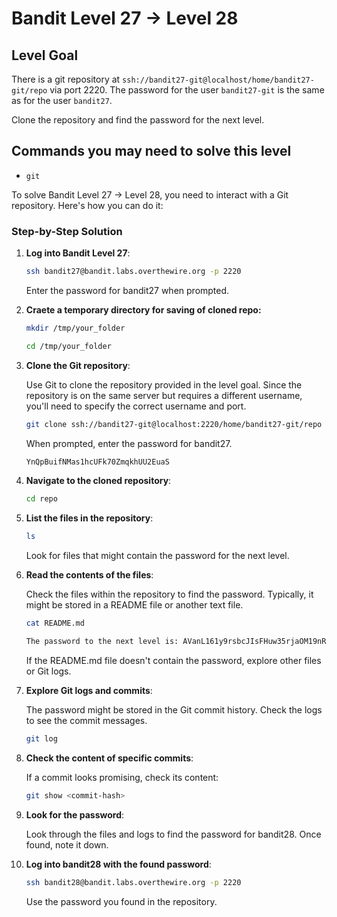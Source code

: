 # Bandit Level 27 → Level 28

## Level Goal

There is a git repository at `ssh://bandit27-git@localhost/home/bandit27-git/repo` via port 2220. The password for the user `bandit27-git` is the same as for the user `bandit27`.

Clone the repository and find the password for the next level.

## Commands you may need to solve this level

- `git`

To solve Bandit Level 27 → Level 28, you need to interact with a Git repository. Here's how you can do it:

### Step-by-Step Solution

1. **Log into Bandit Level 27**:

   ```bash
   ssh bandit27@bandit.labs.overthewire.org -p 2220
   ```

   Enter the password for bandit27 when prompted.

2. **Craete a temporary directory for saving of cloned repo:**

   ```bash
   mkdir /tmp/your_folder
   ```

   ```bash
   cd /tmp/your_folder
   ```

3. **Clone the Git repository**:

   Use Git to clone the repository provided in the level goal. Since the repository is on the same server but requires a different username, you'll need to specify the correct username and port.

   ```bash
   git clone ssh://bandit27-git@localhost:2220/home/bandit27-git/repo
   ```

   When prompted, enter the password for bandit27.

   ```bash
   YnQpBuifNMas1hcUFk70ZmqkhUU2EuaS
   ```

4. **Navigate to the cloned repository**:

   ```bash
   cd repo
   ```

5. **List the files in the repository**:

   ```bash
   ls
   ```

   Look for files that might contain the password for the next level.

6. **Read the contents of the files**:

   Check the files within the repository to find the password. Typically, it might be stored in a README file or another text file.

   ```bash
   cat README.md
   ```

   ```bash
   The password to the next level is: AVanL161y9rsbcJIsFHuw35rjaOM19nR
   ```

   If the README.md file doesn't contain the password, explore other files or Git logs.

7. **Explore Git logs and commits**:

   The password might be stored in the Git commit history. Check the logs to see the commit messages.

   ```bash
   git log
   ```

8. **Check the content of specific commits**:

   If a commit looks promising, check its content:

   ```bash
   git show <commit-hash>
   ```

9. **Look for the password**:

   Look through the files and logs to find the password for bandit28. Once found, note it down.

10. **Log into bandit28 with the found password**:
    ```bash
    ssh bandit28@bandit.labs.overthewire.org -p 2220
    ```
    Use the password you found in the repository.
